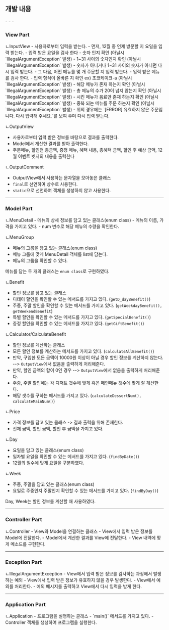 <h2>개발 내용</h2>
- - -
<h3>View Part</h3>
ㄴInputView
- 사용자로부터 입력을 받는다.
- 먼저, 12월 중 언제 방문할 지 요일을 입력 받는다.
  - 입력 받은 요일을 검사 한다
  - 숫자 인지 확인 (아닐시 `IllegalArgumentException` 발생)
  - 1~31 사이의 숫자인지 확인 (아닐시 `IllegalArgumentException` 발생)
  - 숫자가 아니거나 1~31 사이의 숫자가 아니면 다시 입력 받는다.
- 그 다음, 어떤 메뉴를 몇 개 주문할 지 입력 받는다.
  - 입력 받은 메뉴를 검사 한다.
  - 입력 형식이 올바른 지 확인 ex) 초코케이크-a (아닐시 `IllegalArgumentException` 발생)
  - 해당 메뉴가 존재 하는지 확인 (아닐시 `IllegalArgumentException` 발생)
  - 총 메뉴의 수가 20이 넘지 않는지 확인 (아닐시 `IllegalArgumentException` 발생)
  - 시킨 메뉴가 음료만 존재 하는지 확인 (아닐시 `IllegalArgumentException` 발생)
  - 중복 되는 메뉴를 주문 하는지 확인 (아닐시 `IllegalArgumentException` 발생)
  - 위의 경우에는 `[ERROR] 유효하지 않은 주문입니다. 다시 입력해 주세요.`를 보여 주며 다시 입력 받는다.

ㄴOutputView
  - 사용자로부터 입력 받은 정보를 바탕으로 결과를 출력한다.
  - Model에서 계산한 결과를 받아 출력한다.
  - 주문메뉴, 할인전 총금액, 증정 메뉴, 혜택 내용, 총혜택 금액, 할인 후 예상 금액, 12월 이벤트 벳지의 내용을 출력한다

ㄴOutputComment
- OutputView에서 사용하는 문자열을 모아놓은 클래스
- `final`로 선언하여 상수로 사용한다.
- `static`으로 선언하여 객체를 생성하지 않고 사용한다.

---
<h3>Model Part</h3>
ㄴMenuDetail
- 메뉴의 상세 정보를 담고 있는 클래스(enum class)
- 메뉴의 이름, 가격을 가지고 있다.
- num 변수로 해당 메뉴의 수량을 확인한다.

ㄴMenuGroup
- 메뉴의 그룹을 담고 있는 클래스(enum class)
- 메뉴 그룹에 맞게 MenuDetail 객체를 list에 담는다.
- 메뉴의 그룹을 확인할 수 있다.

메뉴를 담는 두 개의 클래스는 `enum class`로 구현하였다.<br>

ㄴBenefit
- 할인 정보를 담고 있는 클래스
- 디데이 할인을 확인할 수 있는 메서드를 가지고 있다. (`getD_dayBenefit()`)
- 주중, 주말 할인을 확인할 수 있는 메서드를 가지고 있다. (`getWeekdayBenefit(), getWeekendBenefit`)
- 특별 할인을 확인할 수 있는 메서드를 가지고 있다. (`getSpecialBenefit()`)
- 증정 할인을 확인할 수 있는 메서드를 가지고 있다. (`getGiftBenefit()`)

ㄴCalculator/CalculateBenefit
- 할인 정보를 계산하는 클래스
- 모든 할인 정보를 계산하는 메서드를 가지고 있다. (`calculateAllBenefit()`)
- 만약, 구입한 모든 금액이 10000원 이상이 아닐 경우 할인 정보를 계산하지 않는다. --> `OutputView`에서 없음을 출력하게 처리해준다.
- 만약, 할인 금액의 합이 0인 경우 --> `OutputView`에서 없음을 출력하게 처리해준다.
- 주중, 주말 할인에는 각 디저트 갯수에 맞게 혹은 메인메뉴 갯수에 맞게 잘 계산한다.
- 해당 갯수를 구하는 메서드를 가지고 있다. (`calculateDessertNum(), calculateMainNum()`)

ㄴPrice
- 가격 정보를 담고 있는 클래스 -> 결과 출력을 위해 존재한다.
- 전체 금액, 할인 금액, 할인 후 금액을 가지고 있다.

ㄴDay
- 요일을 담고 있는 클래스(enum class)
- 일자별 요일을 확인할 수 있는 메서드를 가지고 있다. (`findByDate()`)
- 12월의 일수에 맞게 요일을 구분하였다.

ㄴWeek
- 주중, 주말을 담고 있는 클래스(enum class)
- 요일로 주중인지 주말인지 확인할 수 있는 메서드를 가지고 있다. (`findByDay()`)

Day, Week는 할인 정보를 계산할 때 사용하였다.

---
<h3>Controller Part</h3>
ㄴController
- View와 Model을 연결하는 클래스
- View에서 입력 받은 정보를 Model에 전달한다.
- Model에서 계산한 결과를 View에 전달한다.
- View 내역에 맞게 메소드를 구현한다.

---
<h3>Exception Part</h3>
ㄴIllegalArgumentException
- View에서 입력 받은 정보를 검사하는 과정에서 발생하는 예외
- View에서 입력 받은 정보가 유효하지 않을 경우 발생한다.
- View에서 예외를 처리한다.
- 예외 메시지를 출력하고 View에서 다시 입력을 받게 한다.

---
<h3>Application Part</h3>
ㄴApplication
- 프로그램을 실행하는 클래스
- `main()` 메서드를 가지고 있다.
- Controller 객체를 생성하여 프로그램을 실행한다.